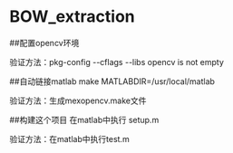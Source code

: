 # BOW_extraction

##配置opencv环境


验证方法：pkg-config --cflags --libs opencv is not empty

##自动链接matlab
make MATLABDIR=/usr/local/matlab

验证方法：生成mexopencv.make文件

##构建这个项目
在matlab中执行
setup.m

验证方法：在matlab中执行test.m

